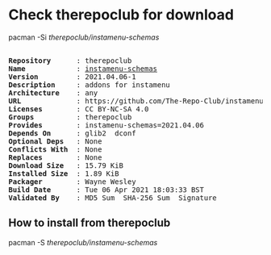 # Check therepoclub for download

pacman -Si *therepoclub/instamenu-schemas*

<div class="highlight"><pre class="highlight"><text>
<b>Repository</b>      : therepoclub
<b>Name</b>            : <a href="../../x86_64/instamenu-schemas-2021.04.06-1-any.pkg.tar.zst">instamenu-schemas</a>
<b>Version</b>         : 2021.04.06-1
<b>Description</b>     : addons for instamenu
<b>Architecture</b>    : any
<b>URL</b>             : https://github.com/The-Repo-Club/instamenu-schemas
<b>Licenses</b>        : CC BY-NC-SA 4.0
<b>Groups</b>          : therepoclub
<b>Provides</b>        : instamenu-schemas=2021.04.06
<b>Depends On</b>      : glib2  dconf
<b>Optional Deps</b>   : None
<b>Conflicts With</b>  : None
<b>Replaces</b>        : None
<b>Download Size</b>   : 15.79 KiB
<b>Installed Size</b>  : 1.89 KiB
<b>Packager</b>        : Wayne Wesley <wayne6324@gmail.com>
<b>Build Date</b>      : Tue 06 Apr 2021 18:03:33 BST
<b>Validated By</b>    : MD5 Sum  SHA-256 Sum  Signature
</text></pre></div>

## How to install from therepoclub

pacman -S *therepoclub/instamenu-schemas*
